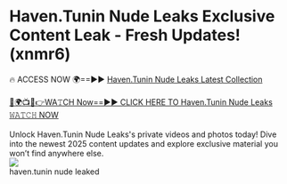 # Haven.Tunin Nude Leaks Exclusive Content Leak - Fresh Updates! (xnmr6)

🔥 ACCESS NOW 🌍==►► <a href="https://tinyurl.com/2mz8nhtm" rel="nofollow">Haven.Tunin Nude Leaks Latest Collection</a>
<br><br>
[🔴🌍📺📱👉WA𝚃CH Now==►► CLICK HERE TO Haven.Tunin Nude Leaks 𝚆𝙰𝚃𝙲𝙷 NOW](https://tinyurl.com/2mz8nhtm)
<br><br>
Unlock Haven.Tunin Nude Leaks's private videos and photos today! Dive into the newest 2025 content updates and explore exclusive material you won’t find anywhere else.
<br>
<a href="https://tinyurl.com/2mz8nhtm" rel="nofollow" data-target="animated-image.originalLink"><img src="https://camo.githubusercontent.com/8a4f000d20f83aca3bf7ec5f350d767afa0574a8a352519fd8cfa583a6f93a33/68747470733a2f2f692e696d6775722e636f6d2f644a486b345a712e676966" data-canonical-src="https://i.imgur.com/dJHk4Zq.gif" style="max-width: 100%; display: inline-block;" data-target="animated-image.originalImage"></a>
<br>
haven.tunin nude leaked